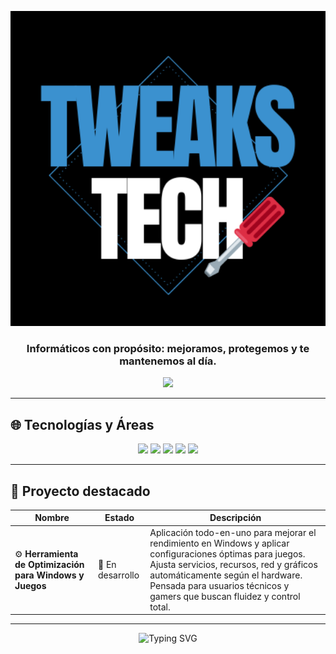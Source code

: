 <!-- GitHub README: Perfil técnico (versión con banners) -->

<p align="center">
  <img src="https://github.com/tweakstech/tweakstech/blob/main/9327466.png" alt="Banner TweaksTech Encabezado" width="600" />
</p>

<h3 align="center">Informáticos con propósito: mejoramos, protegemos y te mantenemos al día.</h3>

<p align="center">
  <img src="https://img.shields.io/badge/Informática-Avanzada-0A66C2?style=for-the-badge&logo=github&logoColor=white" />
</p>

---

## 🌐 Tecnologías y Áreas

<p align="center">
  <img src="https://img.shields.io/badge/Python-Automatización-306998?style=for-the-badge&logo=python&logoColor=white" />
  <img src="https://img.shields.io/badge/Javascript-Frontend-F7DF1E?style=for-the-badge&logo=javascript&logoColor=black" />
  <img src="https://img.shields.io/badge/Privacidad-Datos-E95420?style=for-the-badge&logo=keepassxc&logoColor=white" />
  <img src="https://img.shields.io/badge/Optimización-Rendimiento-FFA500?style=for-the-badge&logo=windows&logoColor=white" />
  <img src="https://img.shields.io/badge/Windows-Sistemas-0078D6?style=for-the-badge&logo=windows&logoColor=white" />
</p>

---

## 🧰 Proyecto destacado

| Nombre | Estado | Descripción |
|--------|--------|-------------|
| ⚙️ **Herramienta de Optimización para Windows y Juegos** | 🚧 En desarrollo | Aplicación todo-en-uno para mejorar el rendimiento en Windows y aplicar configuraciones óptimas para juegos. Ajusta servicios, recursos, red y gráficos automáticamente según el hardware. Pensada para usuarios técnicos y gamers que buscan fluidez y control total. |

---

<p align="center">
  <img src="https://readme-typing-svg.demolab.com?font=Fira+Code&size=22&pause=1000&color=00BFFF&center=true&vCenter=true&width=500&lines=Gracias+por+visitar+nuestro+GitHub!;" alt="Typing SVG" />
</p>

